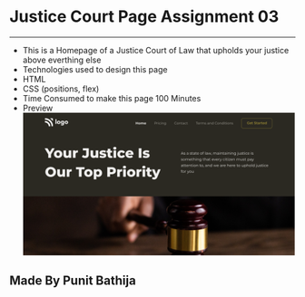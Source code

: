 # Justice Court Page Assignment 03

---

- This is a Homepage of a Justice Court of Law that upholds your justice above everthing else
- Technologies used to design this page
- HTML
- CSS (positions, flex)
- Time Consumed to make this page 100 Minutes
- Preview
  ![preview](./thumbnail.png)

## Made By Punit Bathija
